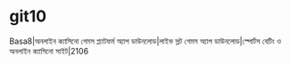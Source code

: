 # git10
Basa8|অনলাইন ক্যাসিনো গেমস প্ল্যাটফর্ম অ্যাপ ডাউনলোড|লাইভ স্লট গেমস অ্যাপ ডাউনলোড|স্পোর্টস বেটিং ও অনলাইন ক্যাসিনো সাইট|2106
